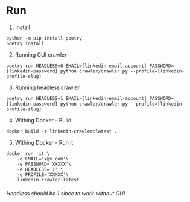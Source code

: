 Run
=====================================

1. Install
```console
python -m pip install poetry
poetry install
```

2. Running GUI crawler
```
poetry run HEADLESS=0 EMAIL=[linkedin-email-account] PASSWORD=[linkedin-password] python crawler/crawler.py --profile=[linkedin-profile-slug]
```

3. Running headless crawler
```
poetry run HEADLESS=1 EMAIL=[linkedin-email-account] PASSWORD=[linkedin-password] python crawler/crawler.py --profile=[linkedin-profile-slug]
```

4. Withing Docker - Build
```
docker build -t linkedin-crawler:latest .
``` 

5. Withing Docker - Run it
```
docker run -it \
	-e EMAIL='x@x.com'\
	-e PASSWORD='XXXXX'\
	-e HEADLESS='1' \
	-e PROFILE='XXXXX'\
	linkedin-crawler:latest 
``` 

###### Headless should be 1 since to work without GUI.
